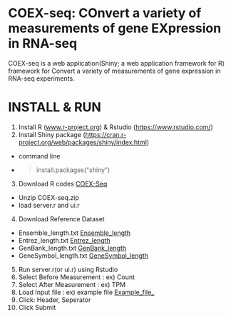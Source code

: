 # COEX-seq: COnvert a variety of measurements of gene EXpression in RNA-seq

COEX-seq is a web application(Shiny; a web application framework for R) framework for Convert a variety of measurements of gene expression in RNA-seq experiments. 


# INSTALL & RUN

1. Install R (www.r-project.org) & Rstudio (https://www.rstudio.com/)
2. Install Shiny package (https://cran.r-project.org/web/packages/shiny/index.html)
  - command line  
  - > install.packages("shiny") 
3. Download R codes [COEX-Seq](https://github.com/NIHxAI/COEX-Seq/tree/main/Data/COEX-seq.zip)
  - Unzip COEX-seq.zip
  - load server.r and ui.r
4. Download Reference Dataset 
  - Ensemble_length.txt [Ensemble_length](https://raw.githubusercontent.com/NIHxAI/COEX-Seq/main/Data/Ensemble_length.txt) 
  - Entrez_length.txt [Entrez_length](https://github.com/NIHxAI/COEX-Seq/Data/Entrez_length.txt)
  - GenBank_length.txt [GenBank_length](https://github.com/NIHxAI/COEX-Seq/Data/GenBank_length.txt)
  - GeneSymbol_length.txt [GeneSymbol_length](https://github.com/NIHxAI/COEX-Seq/Data/GeneSymbol_length.txt)
5. Run server.r(or ui.r) using Rstudio
6. Select Before Measurement : ex) Count
7. Select After Measurement : ex) TPM
8. Load Input file : ex) example file [Example_file_](https://github.com/NIHxAI/COEX-Seq/Data/RNAseq_readcount.txt)
9. Click: Header, Seperator
10. Click Submit




